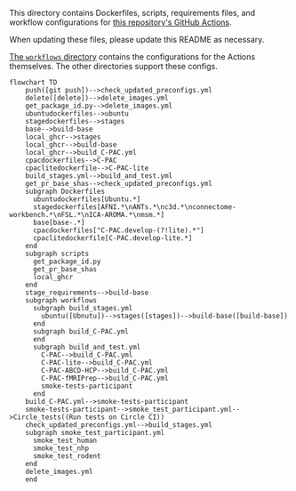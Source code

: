 This directory contains Dockerfiles, scripts, requirements files, and workflow configurations for [this repository's GitHub Actions](https://github.com/FCP-INDI/C-PAC/actions).

When updating these files, please update this README as necessary.

[The `workflows` directory](./workflows) contains the configurations for the Actions themselves. The other directories support these configs.

```mermaid
flowchart TD
    push([git push])-->check_updated_preconfigs.yml
    delete([delete])-->delete_images.yml
    get_package_id.py-->delete_images.yml
    ubuntudockerfiles-->ubuntu
    stagedockerfiles-->stages
    base-->build-base
    local_ghcr-->stages
    local_ghcr-->build-base
    local_ghcr-->build_C-PAC.yml
    cpacdockerfiles-->C-PAC
    cpaclitedockerfile-->C-PAC-lite
    build_stages.yml-->build_and_test.yml
    get_pr_base_shas-->check_updated_preconfigs.yml
    subgraph Dockerfiles
      ubuntudockerfiles[Ubuntu.*]
      stagedockerfiles[AFNI.*\nANTs.*\nc3d.*\nconnectome-workbench.*\nFSL.*\nICA-AROMA.*\nmsm.*]
      base[base-.*]
      cpacdockerfiles["C-PAC.develop-(?!lite).*"]
      cpaclitedockerfile[C-PAC.develop-lite.*]
    end
    subgraph scripts
      get_package_id.py
      get_pr_base_shas
      local_ghcr
    end
    stage_requirements-->build-base
    subgraph workflows
      subgraph build_stages.yml
        ubuntu([Ubnutu])-->stages([stages])-->build-base([build-base])
      end
      subgraph build_C-PAC.yml
      end
      subgraph build_and_test.yml
        C-PAC-->build_C-PAC.yml
        C-PAC-lite-->build_C-PAC.yml
        C-PAC-ABCD-HCP-->build_C-PAC.yml
        C-PAC-fMRIPrep-->build_C-PAC.yml
        smoke-tests-participant
      end
    build_C-PAC.yml-->smoke-tests-participant
    smoke-tests-participant-->smoke_test_participant.yml-->Circle_tests((Run tests on Circle CI))
    check_updated_preconfigs.yml-->build_stages.yml
    subgraph smoke_test_participant.yml
      smoke_test_human
      smoke_test_nhp
      smoke_test_rodent
    end
    delete_images.yml
    end
```